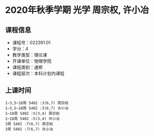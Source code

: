 # 2020年秋季学期 光学 周宗权, 许小冶






## 课程信息

- 课程号：022391.01
- 学分：4
- 教学类型：理论课
- 开课单位：物理学院
- 课程类别：通修
- 课程层次：本科计划内课程

## 上课时间

```
1~3,5~18周 5402 :3(6,7) 周宗权
1~3,5~18周 5402 :3(6,7) 许小冶
1~18周 5402 :5(3,4) 周宗权
1~18周 5402 :5(3,4) 许小冶
3周 5402 :7(6,7) 周宗权
3周 5402 :7(6,7) 许小冶
```

